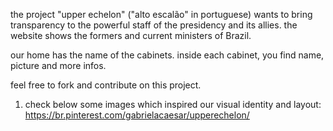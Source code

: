the project "upper echelon" ("alto escalão" in portuguese) wants to bring transparency to the powerful staff of the presidency and its allies.
the website shows the formers and current ministers of Brazil. 

our home has the name of the cabinets.
inside each cabinet, you find name, picture and more infos.

feel free to fork and contribute on this project.

1) check below some images which inspired our visual identity and layout:
https://br.pinterest.com/gabrielacaesar/upperechelon/
